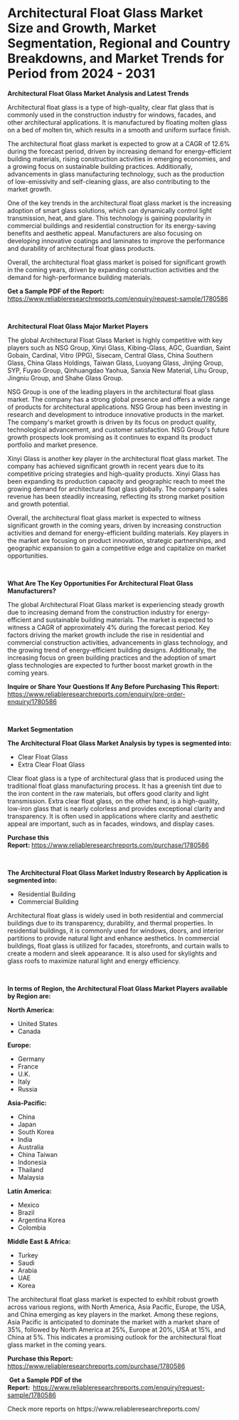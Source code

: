 <p><h1>Architectural Float Glass Market Size and Growth, Market Segmentation, Regional and Country Breakdowns, and Market Trends for Period from 2024 -  2031</h1></p><p><strong>Architectural Float Glass Market Analysis and Latest Trends</strong></p>
<p><p>Architectural float glass is a type of high-quality, clear flat glass that is commonly used in the construction industry for windows, facades, and other architectural applications. It is manufactured by floating molten glass on a bed of molten tin, which results in a smooth and uniform surface finish.</p><p>The architectural float glass market is expected to grow at a CAGR of 12.6% during the forecast period, driven by increasing demand for energy-efficient building materials, rising construction activities in emerging economies, and a growing focus on sustainable building practices. Additionally, advancements in glass manufacturing technology, such as the production of low-emissivity and self-cleaning glass, are also contributing to the market growth.</p><p>One of the key trends in the architectural float glass market is the increasing adoption of smart glass solutions, which can dynamically control light transmission, heat, and glare. This technology is gaining popularity in commercial buildings and residential construction for its energy-saving benefits and aesthetic appeal. Manufacturers are also focusing on developing innovative coatings and laminates to improve the performance and durability of architectural float glass products.</p><p>Overall, the architectural float glass market is poised for significant growth in the coming years, driven by expanding construction activities and the demand for high-performance building materials.</p></p>
<p><strong>Get a Sample PDF of the Report:&nbsp;</strong> <a href="https://www.reliableresearchreports.com/enquiry/request-sample/1780586">https://www.reliableresearchreports.com/enquiry/request-sample/1780586</a></p>
<p>&nbsp;</p>
<p><strong>Architectural Float Glass Major Market Players</strong></p>
<p><p>The global Architectural Float Glass Market is highly competitive with key players such as NSG Group, Xinyi Glass, Kibing-Glass, AGC, Guardian, Saint Gobain, Cardinal, Vitro (PPG), Sisecam, Central Glass, China Southern Glass, China Glass Holdings, Taiwan Glass, Luoyang Glass, Jinjing Group, SYP, Fuyao Group, Qinhuangdao Yaohua, Sanxia New Material, Lihu Group, Jingniu Group, and Shahe Glass Group.</p><p>NSG Group is one of the leading players in the architectural float glass market. The company has a strong global presence and offers a wide range of products for architectural applications. NSG Group has been investing in research and development to introduce innovative products in the market. The company's market growth is driven by its focus on product quality, technological advancement, and customer satisfaction. NSG Group's future growth prospects look promising as it continues to expand its product portfolio and market presence.</p><p>Xinyi Glass is another key player in the architectural float glass market. The company has achieved significant growth in recent years due to its competitive pricing strategies and high-quality products. Xinyi Glass has been expanding its production capacity and geographic reach to meet the growing demand for architectural float glass globally. The company's sales revenue has been steadily increasing, reflecting its strong market position and growth potential.</p><p>Overall, the architectural float glass market is expected to witness significant growth in the coming years, driven by increasing construction activities and demand for energy-efficient building materials. Key players in the market are focusing on product innovation, strategic partnerships, and geographic expansion to gain a competitive edge and capitalize on market opportunities.</p></p>
<p>&nbsp;</p>
<p><strong>What Are The Key Opportunities For Architectural Float Glass Manufacturers?</strong></p>
<p><p>The global Architectural Float Glass market is experiencing steady growth due to increasing demand from the construction industry for energy-efficient and sustainable building materials. The market is expected to witness a CAGR of approximately 4% during the forecast period. Key factors driving the market growth include the rise in residential and commercial construction activities, advancements in glass technology, and the growing trend of energy-efficient building designs. Additionally, the increasing focus on green building practices and the adoption of smart glass technologies are expected to further boost market growth in the coming years.</p></p>
<p><strong>Inquire or Share Your Questions If Any Before Purchasing This Report:</strong> <a href="https://www.reliableresearchreports.com/enquiry/pre-order-enquiry/1780586">https://www.reliableresearchreports.com/enquiry/pre-order-enquiry/1780586</a></p>
<p>&nbsp;</p>
<p><strong>Market Segmentation</strong></p>
<p><strong>The Architectural Float Glass Market Analysis by types is segmented into:</strong></p>
<p><ul><li>Clear Float Glass</li><li>Extra Clear Float Glass</li></ul></p>
<p><p>Clear float glass is a type of architectural glass that is produced using the traditional float glass manufacturing process. It has a greenish tint due to the iron content in the raw materials, but offers good clarity and light transmission. Extra clear float glass, on the other hand, is a high-quality, low-iron glass that is nearly colorless and provides exceptional clarity and transparency. It is often used in applications where clarity and aesthetic appeal are important, such as in facades, windows, and display cases.</p></p>
<p><strong>Purchase this Report:&nbsp;</strong><a href="https://www.reliableresearchreports.com/purchase/1780586">https://www.reliableresearchreports.com/purchase/1780586</a></p>
<p>&nbsp;</p>
<p><strong>The Architectural Float Glass Market Industry Research by Application is segmented into:</strong></p>
<p><ul><li>Residential Building</li><li>Commercial Building</li></ul></p>
<p><p>Architectural float glass is widely used in both residential and commercial buildings due to its transparency, durability, and thermal properties. In residential buildings, it is commonly used for windows, doors, and interior partitions to provide natural light and enhance aesthetics. In commercial buildings, float glass is utilized for facades, storefronts, and curtain walls to create a modern and sleek appearance. It is also used for skylights and glass roofs to maximize natural light and energy efficiency.</p></p>
<p>&nbsp;</p>
<p><strong>In terms of Region, the Architectural Float Glass Market Players available by Region are:</strong></p>
<p>
    <p> <strong> North America: </strong>
        <ul>
            <li>United States</li>
            <li>Canada</li>
        </ul>
        </p> 
    <p> <strong> Europe: </strong>
        <ul>
            <li>Germany</li>
            <li>France</li>
            <li>U.K.</li>
            <li>Italy</li>
            <li>Russia</li>
        </ul>
        </p> 
    <p> <strong> Asia-Pacific: </strong>
        <ul>
            <li>China</li>
            <li>Japan</li>
            <li>South Korea</li>
            <li>India</li>
            <li>Australia</li>
            <li>China Taiwan</li>
            <li>Indonesia</li>
            <li>Thailand</li>
            <li>Malaysia</li>
        </ul>
        </p> 
    <p> <strong> Latin America: </strong>
        <ul>
            <li>Mexico</li>
            <li>Brazil</li>
            <li>Argentina Korea</li>
            <li>Colombia</li>
        </ul>
        </p> 
    <p> <strong> Middle East & Africa: </strong>
        <ul>
            <li>Turkey</li>
            <li>Saudi</li>
            <li>Arabia</li>
            <li>UAE</li>
            <li>Korea</li>
        </ul>
    </p>
    </p>
<p><p>The architectural float glass market is expected to exhibit robust growth across various regions, with North America, Asia Pacific, Europe, the USA, and China emerging as key players in the market. Among these regions, Asia Pacific is anticipated to dominate the market with a market share of 35%, followed by North America at 25%, Europe at 20%, USA at 15%, and China at 5%. This indicates a promising outlook for the architectural float glass market in the coming years.</p></p>
<p><strong>Purchase this Report: </strong><a href="https://www.reliableresearchreports.com/purchase/1780586">https://www.reliableresearchreports.com/purchase/1780586</a></p>
<p>&nbsp;<strong>Get a Sample PDF of the Report:&nbsp;&nbsp;</strong><a href="https://www.reliableresearchreports.com/enquiry/request-sample/1780586">https://www.reliableresearchreports.com/enquiry/request-sample/1780586</a></p>
<p><strong></strong></p>
<p>Check more reports on https://www.reliableresearchreports.com/</p>